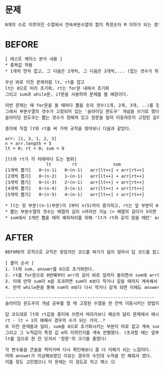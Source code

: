 # 문제

<pre>
N개의 수로 이루어진 수열에서 연속부분수열의 합이 특정숫자 M 이하가 되는 경우의 수 구하기
</pre>

# BEFORE

<pre>
[ 테스트 케이스 분석 내용 ]
* 중복값 허용 
* 1개씩 먼저 잡고, 그 다음은 2개씩, 그 다음은 3개씩,... (잡는 갯수가 하나씩 늘어난다)

우선 바로 이전 문제처럼 lt, rt를 잡고
lt는 0으로 미리 초기화, rt는 for문 내에서 초기화
그리고 sum과 while문, if문을 사용하여 문제를 풀 예정이다.

이번 문제는 매 for문을 돌 때마다 뽑을 숫자 갯수(1개, 2개, 3개, ..)를 정해서 풀면 편할 것 같았다. 
그래서 부분수열의 갯수가 고정되어 있는 '슬라이딩 윈도우' 개념을 쓰기로 했다.
슬라이딩 윈도우는 뽑는 갯수가 정해져 있고 창문을 밀어 이동하듯이 고정된 길이의 수열을 이동시키며 연산에 활용하는 방식이다.

종이에 직접 lt와 rt를 써 가며 규칙을 찾아보니 다음과 같았다.

arr: [1, 3, 1, 2, 3]
n = arr.length = 5
lt = 0; rt = 0; sum = 0

[lt와 rt가 각 차례마다 도는 범위]
                lt        rt              sum
[1개씩 뽑기]   0~(n-1)   0~(n-1)   arr[lt++] + arr[rt++] 
[2개씩 뽑기]   0~(n-2)   1~(n-1)   arr[lt++] + arr[rt++]
[3개씩 뽑기]   0~(n-3)   2~(n-1)   arr[lt++] + arr[rt++]
[4개씩 뽑기]   0~(n-4)   3~(n-1)   arr[lt++] + arr[rt++]
[5개씩 뽑기]   0~(n-5)   4~(n-1)   arr[lt++] + arr[rt++]

* lt는 뒷 부분((n-1)부분)이 1부터 n(5)까지 증가하고, rt는 앞 부분이 0부터 n-1(4)까지 증가
* 뽑는 부분수열의 갯수는 배열의 길이 n까지만 가능 (= 배열의 길이가 5이면 한 번에 5개를 초과하여 뽑을 수 없음)
* sum에서 1개만 뽑을 때의 예외처리를 위해 'lt가 rt와 같지 않을 때만' arr[lt]를 더해준다고 조건 걸기
</pre>

# AFTER

<pre>
BEFORE의 로직으로 규칙은 찾았지만 코드를 짜기가 쉽지 않아서 답 코드를 참고했다.

[ 풀이 순서 ]
1. lt와 sum, answer를 0으로 초기화한다.
2. rt를 for문으로 0번째부터 arr의 길이 바로 앞까지 돌리면서 sum에 arr의 rt번째 값을 더할 때마다 answer에 (rt-lt+1)값(= 합이 m 이하인 경우의 수)을 추가한다.
3. 이때 만약 sum이 m을 초과하면 sum이 m보다 작거나 같을 때까지 계속해서 sum에서 arr의 lt번째의 값을 빼 주고 lt를 1 증가시킨다. 
4. 만약 while문을 통해 sum이 m보다 다시 작거나 같게 되면 이때도 answer에 경우의 수를 추가하는 작업을 진행한다.

----------------------------------------------------------
슬라이딩 윈도우의 개념 공부를 할 때 고정된 수열을 한 칸씩 이동시키는 방법이 맨 앞(lt)의 값을 빼고 맨 뒤(rt)의 값을 하나씩 더하는 거였는데 코드로는 이렇게 구현한다는 걸 알게 되었다.

답 코드대로 lt와 rt값을 종이에 쓰면서 따라가보니 예상과 달리 문제에서 예시로 보여주었던 수열의 순서대로가 아니었고, answer에 희한한 방식으로 경우의 수를 추가하며 for문을 돌리고 있었다. 
rt - lt + 1이 왜째서 경우의 수가 되는 거지..?
또 이전 문제들과 달리, sum을 0으로 초기화시키는 부분이 따로 없고 계속 sum에 누적해서 추가해주었다.
그리고 그 누적값이 특정 값 m의 이하인지를 계속 판별했다. (초과할 때는 앞부분을 빼주고
lt를 앞으로 한 칸 당겨서 '창문'의 크기를 줄였다)

각 변수들을 콘솔을 찍어가며 다시 확인해보니 좀 더 이해가 되는 느낌이다.
어제 answer가 이상해보였던 이유는 경우의 수인데 누적을 안 해줘서 였다.
이틀 정도 고민했으니 이 문제는 이 정도로 하고 패스 😑
</pre>
